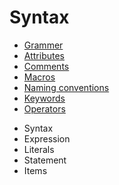 # Syntax


- [Grammer](grammer.md)
- [Attributes](attributes.md)
- [Comments](comments.md)
- [Macros](macros.md)
- [Naming conventions](naming-conventions.md)
- [Keywords](keywords.md)
- [Operators](operators.md)

* Syntax
* Expression
* Literals
* Statement
* Items

